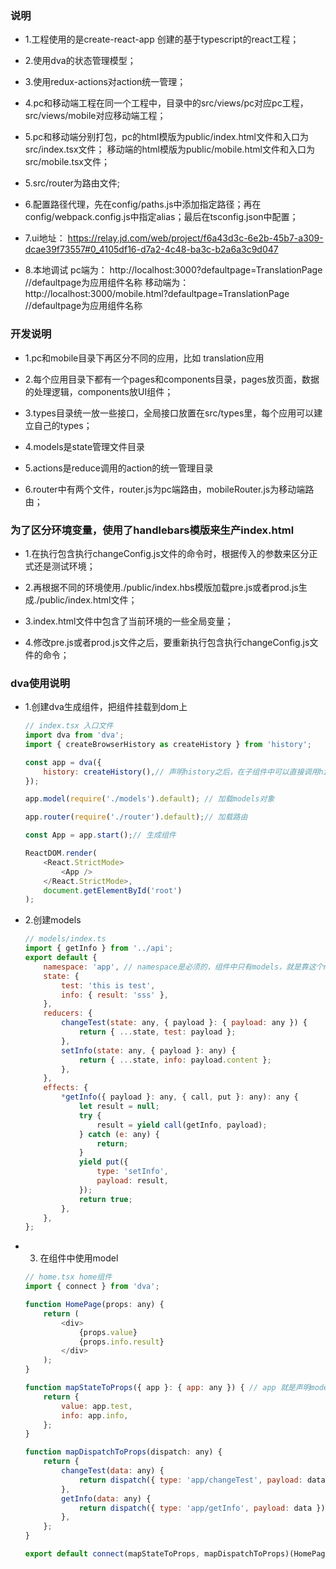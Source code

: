 ### 说明

- 1.工程使用的是create-react-app 创建的基于typescript的react工程；

- 2.使用dva的状态管理模型；

- 3.使用redux-actions对action统一管理；

- 4.pc和移动端工程在同一个工程中，目录中的src/views/pc对应pc工程， src/views/mobile对应移动端工程；

- 5.pc和移动端分别打包，pc的html模版为public/index.html文件和入口为src/index.tsx文件；
    移动端的html模版为public/mobile.html文件和入口为src/mobile.tsx文件；

- 5.src/router为路由文件;

- 6.配置路径代理，先在config/paths.js中添加指定路径；再在config/webpack.config.js中指定alias；最后在tsconfig.json中配置；

- 7.ui地址： https://relay.jd.com/web/project/f6a43d3c-6e2b-45b7-a309-dcae39f73557#0_4105df16-d7a2-4c48-ba3c-b2a6a3c9d047

- 8.本地调试
    pc端为： http://localhost:3000?defaultpage=TranslationPage //defaultpage为应用组件名称
    移动端为： http://localhost:3000/mobile.html?defaultpage=TranslationPage //defaultpage为应用组件名称

### 开发说明

- 1.pc和mobile目录下再区分不同的应用，比如 translation应用

- 2.每个应用目录下都有一个pages和components目录，pages放页面，数据的处理逻辑，components放UI组件；

- 3.types目录统一放一些接口，全局接口放置在src/types里，每个应用可以建立自己的types；

- 4.models是state管理文件目录

- 5.actions是reduce调用的action的统一管理目录

- 6.router中有两个文件，router.js为pc端路由，mobileRouter.js为移动端路由；

### 为了区分环境变量，使用了handlebars模版来生产index.html

- 1.在执行包含执行changeConfig.js文件的命令时，根据传入的参数来区分正式还是测试环境；

- 2.再根据不同的环境使用./public/index.hbs模版加载pre.js或者prod.js生成./public/index.html文件；

- 3.index.html文件中包含了当前环境的一些全局变量；

- 4.修改pre.js或者prod.js文件之后，要重新执行包含执行changeConfig.js文件的命令；

### dva使用说明

- 1.创建dva生成组件，把组件挂载到dom上

    ```javascript
    // index.tsx 入口文件
    import dva from 'dva';
    import { createBrowserHistory as createHistory } from 'history';

    const app = dva({
        history: createHistory(),// 声明history之后，在子组件中可以直接调用history进行路由切换
    });

    app.model(require('./models').default); // 加载models对象

    app.router(require('./router').default);// 加载路由

    const App = app.start();// 生成组件

    ReactDOM.render(
        <React.StrictMode>
            <App />
        </React.StrictMode>,
        document.getElementById('root')
    );

- 2.创建models

    ```javascript
    // models/index.ts
    import { getInfo } from '../api';
    export default {
        namespace: 'app', // namespace是必须的，组件中只有models，就是靠这个namespace区分的
        state: {
            test: 'this is test',
            info: { result: 'sss' },
        },
        reducers: {
            changeTest(state: any, { payload }: { payload: any }) {
                return { ...state, test: payload };
            },
            setInfo(state: any, { payload }: any) {
                return { ...state, info: payload.content };
            },
        },
        effects: {
            *getInfo({ payload }: any, { call, put }: any): any {
                let result = null;
                try {
                    result = yield call(getInfo, payload);
                } catch (e: any) {
                    return;
                }
                yield put({
                    type: 'setInfo',
                    payload: result,
                });
                return true;
            },
        },
    };

- 3. 在组件中使用model

    ```javascript
    // home.tsx home组件
    import { connect } from 'dva';

    function HomePage(props: any) {
        return (
            <div>
                {props.value}
                {props.info.result}
            </div>
        );
    }

    function mapStateToProps({ app }: { app: any }) { // app 就是声明model时的namespace
        return {
            value: app.test,
            info: app.info,
        };
    }

    function mapDispatchToProps(dispatch: any) {
        return {
            changeTest(data: any) {
                return dispatch({ type: 'app/changeTest', payload: data }); // ‘app/changeTest’ 中的 app 是声明model时的namespace
            },
            getInfo(data: any) {
                return dispatch({ type: 'app/getInfo', payload: data });
            },
        };
    }

    export default connect(mapStateToProps, mapDispatchToProps)(HomePage);// 使用connect把state和dispatch放入组件的props中